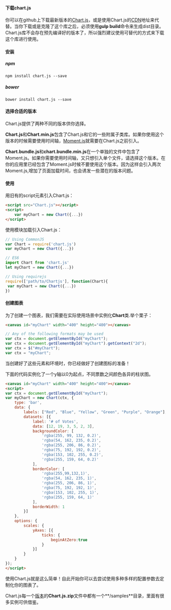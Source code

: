 <span id="xiazai"></span>
#### 下载chart.js
你可以在github上下载最新版本的[Chart.js](https://github.com/chartjs/Chart.js/releases)，或是使用Chart.js的[CDN](https://cdnjs.com/libraries/Chart.js)地址来代替。当你下载或是克隆了这个库之后，必须使用**gulp build**命令来生成dist目录。Chart.js库不会存在预先编译好的版本了，所以强烈建议使用可替代的方式来下载这个库进行使用。

<span id="anzhuang"></span>
#### 安装
##### npm

```shell
npm install chart.js --save
```
##### bower

```shell
bower install chart.js --save
```

<span id="xuanzebanben"></span>
#### 选择合适的版本
Chart.js提供了两种不同的版本供你选择。

**Chart.js**和**Chart.min.js**包含了Chart.js和它的一些附属子类库。如果你使用这个版本的时候需要使用时间轴，[Moment.js](http://momentjs.com/)就需要在Chart.js之前引入。

**Chart.bundle.js**和**chart.bundle.min.js**在一个单独的文件中包含了Moment.js。如果你需要使用时间轴，又只想引入单个文件，请选择这个版本。在你的应用里已经包含了Moment.js时候不要使用这个版本。因为这样会引入两次Moment.js,增加了页面加载时间，也会诱发一些潜在的版本问题。

<span id="shiyong"></span>
#### 使用
用旧有的script元素引入Chart.js：

```html
<script src="Chart.js"></script>
<script>
    var myChart = new Chart({...})
</script>

```

使用模块加载引入Chart.js：

```javascript
// Using CommonJS
var Chart = require('chart.js')
var myChart = new Chart({...})

// ES6
import Chart from 'chart.js'
let myChart = new Chart({...})

// Using requirejs
require(['path/to/Chartjs'], function(Chart){
 var myChart = new Chart({...})
})
```

<span id="creating"></span>
#### 创建图表
为了创建一个图表，我们需要在实际使用场景中实例化**Chart**类.举个栗子：

```html
<canvas id="myChart" width="400" height="400"></canvas>
```
```javascript
// Any of the following formats may be used
var ctx = document.getElementById("myChart");
var ctx = document.getElementById("myChart").getContext("2d");
var ctx = $("#myChart");
var ctx = "myChart";
```

当创建好了这些元素和环境时，你已经做好了创建图标的准备！

下面的代码实例化了一个y轴以0为起点，不同票数之间颜色各异的柱状图。

```html
<canvas id="myChart" width="400" height="400"></canvas>
<script>
var ctx = document.getElementById("myChart");
var myChart = new Chart(ctx, {
    type: 'bar',
    data: {
        labels: ["Red", "Blue", "Yellow", "Green", "Purple", "Orange"],
        datasets: [{
            label: '# of Votes',
            data: [12, 19, 3, 5, 2, 3],
            backgroundColor: [
                'rgba(255, 99, 132, 0.2)',
                'rgba(54, 162, 235, 0.2)',
                'rgba(255, 206, 86, 0.2)',
                'rgba(75, 192, 192, 0.2)',
                'rgba(153, 102, 255, 0.2)',
                'rgba(255, 159, 64, 0.2)'
            ],
            borderColor: [
                'rgba(255,99,132,1)',
                'rgba(54, 162, 235, 1)',
                'rgba(255, 206, 86, 1)',
                'rgba(75, 192, 192, 1)',
                'rgba(153, 102, 255, 1)',
                'rgba(255, 159, 64, 1)'
            ],
            borderWidth: 1
        }]
    },
    options: {
        scales: {
            yAxes: [{
                ticks: {
                    beginAtZero:true
                }
            }]
        }
    }
});
</script>
```

使用Chart.js就是这么简单！自此开始你可以去尝试使用多种多样的配置参数去定制化你的图表了。

Chart.js每一个[版本](https://github.com/chartjs/Chart.js/releases)的**Chart.js.zip**文件中都有一个**/samples**目录，里面有很多实例可供借鉴。


